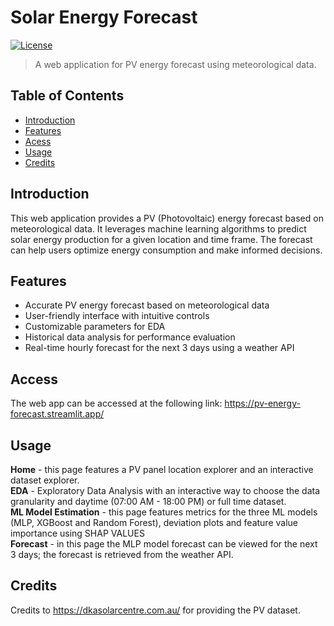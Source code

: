 # Solar Energy Forecast

[![License](https://img.shields.io/badge/license-MIT-blue.svg)](LICENSE)

> A web application for PV energy forecast using meteorological data.

## Table of Contents

- [Introduction](#introduction)
- [Features](#features)
- [Acess](#access)
- [Usage](#usage)
- [Credits](#credits)

## Introduction

This web application provides a PV (Photovoltaic) energy forecast based on meteorological data. It leverages machine learning algorithms to predict solar energy production for a given location and time frame. The forecast can help users optimize energy consumption and make informed decisions.

## Features

- Accurate PV energy forecast based on meteorological data
- User-friendly interface with intuitive controls
- Customizable parameters for EDA
- Historical data analysis for performance evaluation
- Real-time hourly forecast for the next 3 days using a weather API

## Access

The web app can be accessed at the following link: https://pv-energy-forecast.streamlit.app/

## Usage

**Home** - this page features a PV panel location explorer and an interactive dataset explorer.  
**EDA** - Exploratory Data Analysis with an interactive way to choose the data granularity and daytime (07:00 AM - 18:00 PM) or full time dataset.  
**ML Model Estimation** - this page features metrics for the three ML models (MLP, XGBoost and Random Forest), deviation plots and feature value importance using SHAP VALUES  
**Forecast** - in this page the MLP model forecast can be viewed for the next 3 days; the forecast is retrieved from the weather API.  

## Credits

Credits to https://dkasolarcentre.com.au/ for providing the PV dataset.


